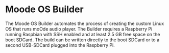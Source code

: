 # Moode OS Builder

The Moode OS Builder automates the process of creating the custom Linux OS that runs moOde audio player. The Builder requires a Raspberry Pi running Raspbian with SSH enabled and at least 2.5 GB free space on the boot SDCard. The build can be written directly to the boot SDCard or to a second USB-SDCard plugged into the Raspberry Pi.
